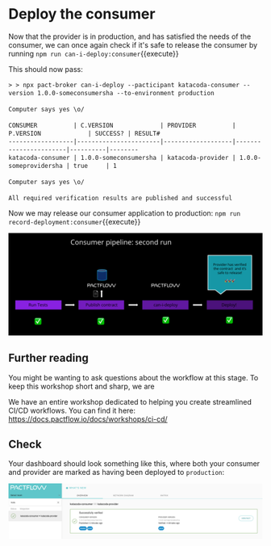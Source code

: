 # Deploy the consumer

Now that the provider is in production, and has satisfied the needs of the consumer, we can once again check if it's safe to release the consumer by running `npm run can-i-deploy:consumer`{{execute}}

This should now pass:

```
> > npx pact-broker can-i-deploy --pacticipant katacoda-consumer --version 1.0.0-someconsumersha --to-environment production

Computer says yes \o/ 

CONSUMER          | C.VERSION             | PROVIDER          | P.VERSION             | SUCCESS? | RESULT#
------------------|-----------------------|-------------------|-----------------------|----------|--------
katacoda-consumer | 1.0.0-someconsumersha | katacoda-provider | 1.0.0-someprovidersha | true     | 1 

Computer says yes \o/

All required verification results are published and successful
```

Now we may release our consumer application to production: `npm run record-deployment:consumer`{{execute}}

![second consumer pipeline run](./assets/consumer-run-2.png)

## Further reading

You might be wanting to ask questions about the workflow at this stage. To keep this workshop short and sharp, we are

We have an entire workshop dedicated to helping you create streamlined CI/CD workflows. You can find it here: https://docs.pactflow.io/docs/workshops/ci-cd/

## Check

Your dashboard should look something like this, where both your consumer and provider are marked as having been deployed to `production`:

![pactflow dashboard - completed](./assets/pactflow-dashboard-complete.png)
